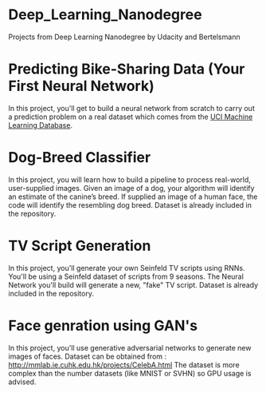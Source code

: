 # Deep_Learning_Nanodegree
Projects from Deep Learning Nanodegree by Udacity and Bertelsmann

# Predicting Bike-Sharing Data (Your First Neural Network)
In this project, you'll get to build a neural network from scratch to carry out a prediction problem on a real dataset which comes from the [UCI Machine Learning Database](https://archive.ics.uci.edu/ml/datasets/Bike+Sharing+Dataset).

# Dog-Breed Classifier
In this project, you will learn how to build a pipeline to process real-world, user-supplied images. Given an image of a dog, your algorithm will identify an estimate of the canine’s breed. If supplied an image of a human face, the code will identify the resembling dog breed.
Dataset is already included in the repository.

# TV Script Generation
In this project, you'll generate your own Seinfeld TV scripts using RNNs. You'll be using a Seinfeld dataset of scripts from 9 seasons. The Neural Network you'll build will generate a new, "fake" TV script.
Dataset is already included in the repository.

# Face genration using GAN's
In this project, you'll use generative adversarial networks to generate new images of faces. Dataset can be obtained from : http://mmlab.ie.cuhk.edu.hk/projects/CelebA.html
The dataset is more complex than the number datasets (like MNIST or SVHN) so GPU usage is advised.
